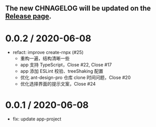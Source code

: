 
## The new CHNAGELOG will be updated on the [Release page](https://github.com/create-rnpx/releases).


0.0.2 / 2020-06-08
==================

 * refact: improve create-rnpx (#25)
   * 重构一遍，结构清晰一些
   * app 支持 TypeScript，Close #22, Close #17
   * app 添加 ESLint 校验、treeShaking 配置
   * 优化 ant-design-pro 仓库 clone 时间问题，Close #20
   * 优化选择界面的提示文案，Close #24

0.0.1 / 2020-06-08
==================

 * fix: update app-project 
